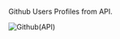 Github Users Profiles from API.

![Github(API)](https://user-images.githubusercontent.com/53406891/198304477-a6705125-1c26-427f-aee4-efd7e62cc6dd.png)
